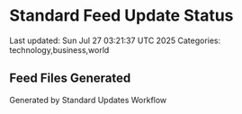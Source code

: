# Standard Feed Update Status
Last updated: Sun Jul 27 03:21:37 UTC 2025
Categories: technology,business,world

## Feed Files Generated

Generated by Standard Updates Workflow

